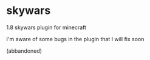 # skywars
1.8 skywars plugin for minecraft

I'm aware of some bugs in the plugin that I will fix soon


(abbandoned)
